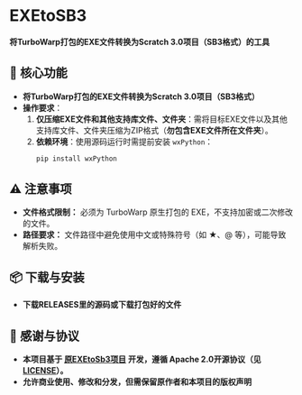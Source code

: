 # EXEtoSB3
**将TurboWarp打包的EXE文件转换为Scratch 3.0项目（SB3格式）的工具**  


## 📌 核心功能
- **将TurboWarp打包的EXE文件转换为Scratch 3.0项目（SB3格式）**
- **操作要求**：  
  1. **仅压缩EXE文件和其他支持库文件、文件夹**：需将目标EXE文件以及其他支持库文件、文件夹压缩为ZIP格式（**勿包含EXE文件所在文件夹**）。  
  2. **依赖环境**：使用源码运行时需提前安装 `wxPython`：
     ```bash  
     pip install wxPython
     
## ⚠️ 注意事项
- **文件格式限制：**
  必须为 TurboWarp 原生打包的 EXE，不支持加密或二次修改的文件。
- **路径要求：**
  文件路径中避免使用中文或特殊符号（如 ★、@ 等），可能导致解析失败。

## 📦 下载与安装
- **下载RELEASES里的源码或下载打包好的文件**

## 🤝 感谢与协议  
- **本项目基于 [原EXEtoSb3项目](https://github.com/ZYF728/EXEtoSb3) 开发，遵循 **Apache 2.0开源协议**（见 [LICENSE](LICENSE)）。**
- **允许商业使用、修改和分发，但需保留原作者和本项目的版权声明**